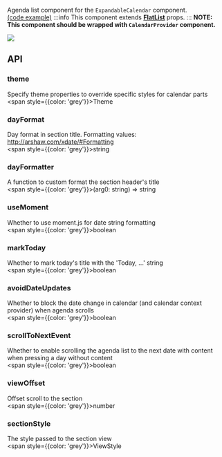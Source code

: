 Agenda list component for the `ExpandableCalendar` component.  
[(code example)](https://github.com/wix/react-native-calendars/blob/master/example/src/screens/expandableCalendar.tsx)
:::info
This component extends **[FlatList](https://reactnative.dev/docs/flatlist)** props.
:::
**NOTE: This component should be wrapped with `CalendarProvider` component.**
<div style={{display: 'flex', flexDirection: 'row', overflowX: 'auto', maxHeight: '500px', alignItems: 'center'}}><img style={{maxHeight: '420px'}} src={'https://github.com/wix/react-native-calendars/blob/master/demo/assets/expandable-calendar.gif?raw=true'}/>

</div>

## API
### theme
Specify theme properties to override specific styles for calendar parts  
<span style={{color: 'grey'}}>Theme</span>

### dayFormat
Day format in section title. Formatting values: http://arshaw.com/xdate/#Formatting  
<span style={{color: 'grey'}}>string</span>

### dayFormatter
A function to custom format the section header's title  
<span style={{color: 'grey'}}>(arg0: string) => string</span>

### useMoment
Whether to use moment.js for date string formatting  
<span style={{color: 'grey'}}>boolean</span>

### markToday
Whether to mark today's title with the 'Today, ...' string  
<span style={{color: 'grey'}}>boolean</span>

### avoidDateUpdates
Whether to block the date change in calendar (and calendar context provider) when agenda scrolls  
<span style={{color: 'grey'}}>boolean</span>

### scrollToNextEvent
Whether to enable scrolling the agenda list to the next date with content when pressing a day without content  
<span style={{color: 'grey'}}>boolean</span>

### viewOffset
Offset scroll to the section  
<span style={{color: 'grey'}}>number</span>

### sectionStyle
The style passed to the section view  
<span style={{color: 'grey'}}>ViewStyle</span>

